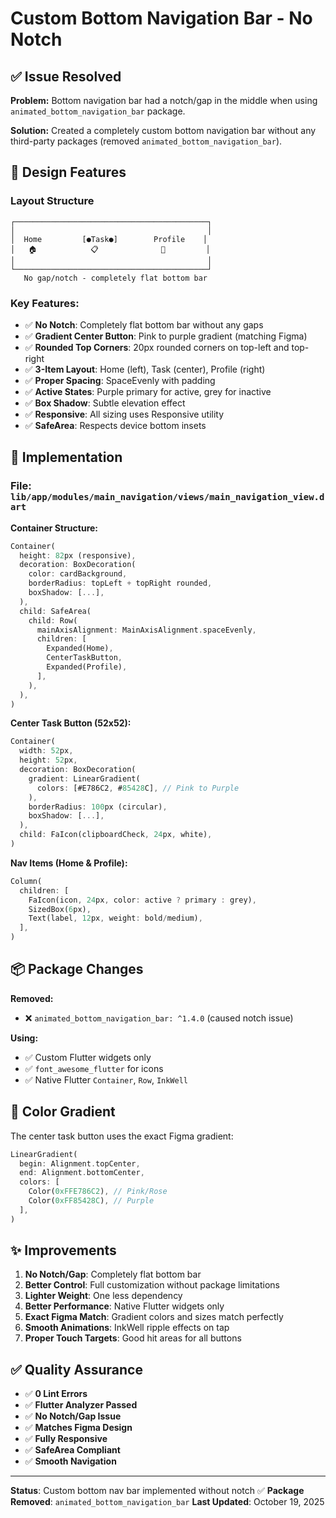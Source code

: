 # Custom Bottom Navigation Bar - No Notch

## ✅ Issue Resolved

**Problem:** Bottom navigation bar had a notch/gap in the middle when using `animated_bottom_navigation_bar` package.

**Solution:** Created a completely custom bottom navigation bar without any third-party packages (removed `animated_bottom_navigation_bar`).

## 🎨 Design Features

### Layout Structure
```
┌───────────────────────────────────────────┐
│                                           │
│  Home         [●Task●]        Profile    │
│   🏠            📋              👤         │
│                                           │
└───────────────────────────────────────────┘
   No gap/notch - completely flat bottom bar
```

### Key Features:
- ✅ **No Notch**: Completely flat bottom bar without any gaps
- ✅ **Gradient Center Button**: Pink to purple gradient (matching Figma)
- ✅ **Rounded Top Corners**: 20px rounded corners on top-left and top-right
- ✅ **3-Item Layout**: Home (left), Task (center), Profile (right)
- ✅ **Proper Spacing**: SpaceEvenly with padding
- ✅ **Active States**: Purple primary for active, grey for inactive
- ✅ **Box Shadow**: Subtle elevation effect
- ✅ **Responsive**: All sizing uses Responsive utility
- ✅ **SafeArea**: Respects device bottom insets

## 🔧 Implementation

### File: `lib/app/modules/main_navigation/views/main_navigation_view.dart`

**Container Structure:**
```dart
Container(
  height: 82px (responsive),
  decoration: BoxDecoration(
    color: cardBackground,
    borderRadius: topLeft + topRight rounded,
    boxShadow: [...],
  ),
  child: SafeArea(
    child: Row(
      mainAxisAlignment: MainAxisAlignment.spaceEvenly,
      children: [
        Expanded(Home),
        CenterTaskButton,
        Expanded(Profile),
      ],
    ),
  ),
)
```

**Center Task Button (52x52):**
```dart
Container(
  width: 52px,
  height: 52px,
  decoration: BoxDecoration(
    gradient: LinearGradient(
      colors: [#E786C2, #85428C], // Pink to Purple
    ),
    borderRadius: 100px (circular),
    boxShadow: [...],
  ),
  child: FaIcon(clipboardCheck, 24px, white),
)
```

**Nav Items (Home & Profile):**
```dart
Column(
  children: [
    FaIcon(icon, 24px, color: active ? primary : grey),
    SizedBox(6px),
    Text(label, 12px, weight: bold/medium),
  ],
)
```

## 📦 Package Changes

**Removed:**
- ❌ `animated_bottom_navigation_bar: ^1.4.0` (caused notch issue)

**Using:**
- ✅ Custom Flutter widgets only
- ✅ `font_awesome_flutter` for icons
- ✅ Native Flutter `Container`, `Row`, `InkWell`

## 🎨 Color Gradient

The center task button uses the exact Figma gradient:
```dart
LinearGradient(
  begin: Alignment.topCenter,
  end: Alignment.bottomCenter,
  colors: [
    Color(0xFFE786C2), // Pink/Rose
    Color(0xFF85428C), // Purple
  ],
)
```

## ✨ Improvements

1. **No Notch/Gap**: Completely flat bottom bar
2. **Better Control**: Full customization without package limitations
3. **Lighter Weight**: One less dependency
4. **Better Performance**: Native Flutter widgets only
5. **Exact Figma Match**: Gradient colors and sizes match perfectly
6. **Smooth Animations**: InkWell ripple effects on tap
7. **Proper Touch Targets**: Good hit areas for all buttons

## ✅ Quality Assurance

- ✅ **0 Lint Errors**
- ✅ **Flutter Analyzer Passed**
- ✅ **No Notch/Gap Issue**
- ✅ **Matches Figma Design**
- ✅ **Fully Responsive**
- ✅ **SafeArea Compliant**
- ✅ **Smooth Navigation**

---

**Status**: Custom bottom nav bar implemented without notch ✅
**Package Removed**: `animated_bottom_navigation_bar`
**Last Updated**: October 19, 2025

